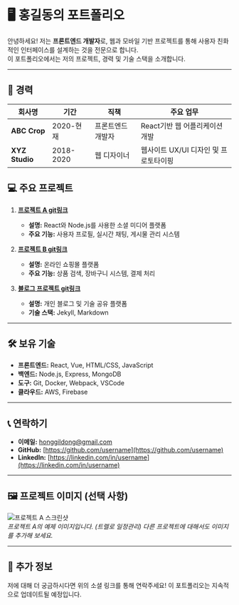 # 🖥️ 홍길동의 포트폴리오

안녕하세요! 저는 **프론트엔드 개발자**로, 웹과 모바일 기반 프로젝트를 통해 사용자 친화적인 인터페이스를 설계하는 것을 전문으로 합니다.  
이 포트폴리오에서는 저의 프로젝트, 경력 및 기술 스택을 소개합니다.

---

## 🏢 경력

| 회사명         | 기간      | 직책              | 주요 업무                             |
| -------------- | --------- | ----------------- | ------------------------------------- |
| **ABC Crop**   | 2020-현재 | 프론트엔드 개발자 | React기반 웹 어플리케이션 개발        |
| **XYZ Studio** | 2018-2020 | 웹 디자이너       | 웹사이트 UX/UI 디자인 및 프로토타이핑 |

## 💻 주요 프로젝트

1.  **[프로젝트 A git링크](https://github.com/username/project-a)**

    - **설명:** React와 Node.js를 사용한 소셜 미디어 플랫폼
    - **주요 기능:** 사용자 프로필, 실시간 채팅, 게시물 관리 시스템

2.  **[프로젝트 B git링크](https://github.com/username/project-b)**

    - **설명:** 온라인 쇼핑몰 플랫폼
    - **주요 기능:** 상품 검색, 장바구니 시스템, 결제 처리

3.  **[블로그 프로젝트 git링크](https://github.com/username/blog)**

    - **설명:** 개인 블로그 및 기술 공유 플랫폼
    - **기술 스택:** Jekyll, Markdown

---

## 🛠️ 보유 기술

- **프론트엔드:** React, Vue, HTML/CSS, JavaScript
- **백엔드:** Node.js, Express, MongoDB
- **도구:** Git, Docker, Webpack, VSCode
- **클라우드:** AWS, Firebase

---

## 📞 연락하기

- **이메일:** [honggildong@gmail.com](mailto:honggildong@gmail.com)
- **GitHub:** [https://github.com/username](https://github.com/username)
- **LinkedIn:** [https://linkedin.com/in/username](https://linkedin.com/in/username)

---

## 🖼️ 프로젝트 이미지 (선택 사항)

![프로젝트 A 스크린샷](https://velog.velcdn.com/images/remon/post/a755e123-5a47-4942-aab2-38b8c615969f/image.png)  
_프로젝트 A의 예제 이미지입니다. (트렐로 일정관리) 다른 프로젝트에 대해서도 이미지를 추가해 보세요._

---

## 🌱 추가 정보

저에 대해 더 궁금하시다면 위의 소셜 링크를 통해 연락주세요! 이 포트폴리오는 지속적으로 업데이트될 예정입니다.
